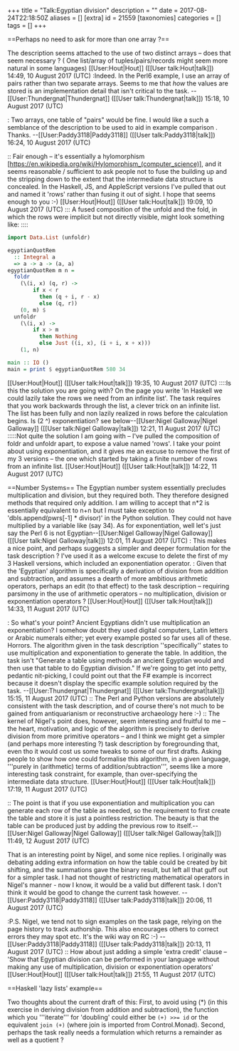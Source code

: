 +++
title = "Talk:Egyptian division"
description = ""
date = 2017-08-24T22:18:50Z
aliases = []
[extra]
id = 21559
[taxonomies]
categories = []
tags = []
+++

==Perhaps no need to ask for more than one array ?==

The description seems attached to the use of two distinct arrays – does that seem necessary ?
( One list/array of tuples/pairs/records might seem more natural in some languages) [[User:Hout|Hout]] ([[User talk:Hout|talk]]) 14:49, 10 August 2017 (UTC)
:Indeed. In the Perl6 example, I use an array of pairs rather than two separate arrays. Seems to me that _how_ the values are stored is an implementation detail that isn't critical to the task. --[[User:Thundergnat|Thundergnat]] ([[User talk:Thundergnat|talk]]) 15:18, 10 August 2017 (UTC)

: Two arrays, one table of "pairs" would be fine. I would like a such a semblance of the description to be used to aid in example comparison . Thanks. --[[User:Paddy3118|Paddy3118]] ([[User talk:Paddy3118|talk]]) 16:24, 10 August 2017 (UTC)

:: Fair enough – it's essentially a hylomorphism [https://en.wikipedia.org/wiki/Hylomorphism_(computer_science)], and it seems reasonable / sufficient to ask people not to fuse the building up and the stripping down to the extent that the intermediate data structure is concealed. In the Haskell, JS, and AppleScript versions I've pulled that out and named it 'rows' rather than fusing it out of sight. I hope that seems enough to you :-) [[User:Hout|Hout]] ([[User talk:Hout|talk]]) 19:09, 10 August 2017 (UTC)
::: A fused composition of the unfold and the fold, in which the rows were implicit but not directly visible, might look something like:
::::
```Haskell
import Data.List (unfoldr)

egyptianQuotRem
  :: Integral a
  => a -> a -> (a, a)
egyptianQuotRem m n =
  foldr
    (\(i, x) (q, r) ->
        if x < r
          then (q + i, r - x)
          else (q, r))
    (0, m) $
  unfoldr
    (\(i, x) ->
        if x > m
          then Nothing
          else Just ((i, x), (i + i, x + x)))
    (1, n)

main :: IO ()
main = print $ egyptianQuotRem 580 34
```
 [[User:Hout|Hout]] ([[User talk:Hout|talk]]) 19:35, 10 August 2017 (UTC)
::::Is this the solution you are going with? On the page you write 'In Haskell we could lazily take the rows we need from an infinite list'. The task requires that you work backwards through the list, a clever trick on an infinite list. The list has been fully and non lazily realized in rows before the calculation begins. Is (2 ^) exponentiation? see below--[[User:Nigel Galloway|Nigel Galloway]] ([[User talk:Nigel Galloway|talk]]) 12:21, 11 August 2017 (UTC)
:::::Not quite the solution I am going with – I've pulled the composition of foldr and unfoldr apart, to expose a value named 'rows'. I take your point about using exponentiation, and it gives me an excuse to remove the first of my 3 versions – the one which started by taking a finite number of rows from an infinite list. [[User:Hout|Hout]] ([[User talk:Hout|talk]]) 14:22, 11 August 2017 (UTC)

==Number Systems==
The Egyptian number system essentially precludes multiplication and division, but they required both. They therefore designed methods that required only addition. I am willing to accept that n*2 is essentially equivalent to n+n but I must take exception to 'dbls.append(pwrs[-1] * divisor)' in the Python solution. They could not have multiplied by a variable like (say 34). As for exponentiation, well let's just say the Perl 6 is not Egyptian--[[User:Nigel Galloway|Nigel Galloway]] ([[User talk:Nigel Galloway|talk]]) 12:01, 11 August 2017 (UTC)
: This makes a nice point, and perhaps suggests a simpler and deeper formulation for the task description ? I've used it as a welcome excuse to delete the first of my 3 Haskell versions, which included an exponentiation operator.
: Given that the 'Egyptian' algorithm is specifically a derivation of division from addition and subtraction, and assumes a dearth of more ambitious arithmetic operators, perhaps an edit (to that effect) to the task description – requiring parsimony in the use of arithmetic operators – no multiplication, division or exponentiation operators ? [[User:Hout|Hout]] ([[User talk:Hout|talk]]) 14:33, 11 August 2017 (UTC)

: So what's your point? Ancient Egyptians didn't use multiplication an exponentiation? I somehow doubt they used digital computers, Latin letters or Arabic numerals either; yet every example posted so far uses all of these. Horrors. The algorithm given in the task description ''specifically'' states to use multiplication and exponentiation to generate the table. In addition, the task isn't "Generate a table using methods an ancient Egyptian would and then use that table to do Egyptian division." If we're going to get into petty, pedantic nit-picking, I could point out that the F# example is incorrect because it doesn't display the specific example solution required by the task. --[[User:Thundergnat|Thundergnat]] ([[User talk:Thundergnat|talk]]) 15:15, 11 August 2017 (UTC)
:: The Perl and Python versions are absolutely consistent with the task description, and of course there's not much to be gained from antiquarianism or reconstructive archaeology here :-)
:: The kernel of Nigel's point does, however, seem interesting and fruitful to me – the heart, motivation, and logic of the algorithm is precisely to derive division from more primitive operators – and I think we might get a simpler (and perhaps more interesting ?) task description by foregrounding that, even tho it would cost us some tweaks to some of our first drafts. Asking people to show how one could formalise this algorithm, in a given language, '''purely in (arithmetic) terms of addition/subtraction''', seems like a more interesting task constraint, for example, than over-specifying the intermediate data structure.  [[User:Hout|Hout]] ([[User talk:Hout|talk]]) 17:19, 11 August 2017 (UTC)

:: The point is that if you use exponentiation and multiplication you can generate each row of the table as needed, so the requirement to first create the table and store it is just a pointless restriction. The beauty is that the table can be produced just by adding the previous row to itself.--[[User:Nigel Galloway|Nigel Galloway]] ([[User talk:Nigel Galloway|talk]]) 11:49, 12 August 2017 (UTC)

That is an interesting point by Nigel, and some nice replies. I originally was debating adding extra information on how the table could be created by bit shifting, and the summations gave the binary result, but left all that guff out for a simpler task. I had not thought of restricting mathematical operators in Nigel's manner - now I know, it would be a valid but different task. I don't think it would be good to change the current task however.  --[[User:Paddy3118|Paddy3118]] ([[User talk:Paddy3118|talk]]) 20:06, 11 August 2017 (UTC)

:P.S. Nigel, we tend not to sign examples on the task page, relying on the page history to track authorship. This also encourages others to correct errors they may spot etc. It's the wiki way on RC :-) --[[User:Paddy3118|Paddy3118]] ([[User talk:Paddy3118|talk]]) 20:13, 11 August 2017 (UTC)
:: How about just adding a simple 'extra credit' clause – 'Show that Egyptian division can be performed in your language without making any use of multiplication, division or exponentiation operators' [[User:Hout|Hout]] ([[User talk:Hout|talk]]) 21:55, 11 August 2017 (UTC)

==Haskell 'lazy lists' example==

Two thoughts about the current draft of this:
First, to avoid using (*) (in this exercise in deriving division from addition and subtraction), the function which you '''iterate''' for 'doubling' could either be <code Haskell>(+) >>= id</code> or the equivalent <code Haskell>join (+)</code> (where join is imported from Control.Monad).
Second, perhaps the task really needs a formulation which returns a remainder as well as a quotient ?

